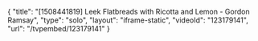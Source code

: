 {
    "title": "[1508441819] Leek Flatbreads with Ricotta and Lemon - Gordon Ramsay",
    "type": "solo",
    "layout": "iframe-static",
    "videoId": "123179141",
    "url": "\/tvpembed\/123179141"
}
